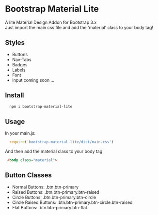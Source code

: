 # Bootstrap Material Lite
A lite Material Design Addon for Bootstrap 3.x  
Just import the main css file and add the 'material' class to your body tag!

## Styles
- Buttons
- Nav-Tabs
- Badges
- Labels
- Font
- Input coming soon ...

## Install
```bash
  npm i bootstrap-material-lite
```

## Usage
In your main.js:
```js
  require('bootstrap-material-lite/dist/main.css')
```
And then add the material class to your body tag:
```html
 <body class="material">
```

## Button Classes
- Normal Buttons: .btn.btn-primary
- Raised Buttons: .btn.btn-primary.btn-raised
- Circle Buttons: .btn.btn-primary.btn-circle
- Circle Raised Buttons: .btn.btn-primary.btn-circle.btn-raised
- Flat Buttons: .btn.btn-primary.btn-flat
